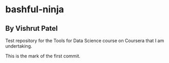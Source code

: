 # bashful-ninja
## By Vishrut Patel
Test repository for the Tools for Data Science course on Coursera that I am undertaking.

This is the mark of the first commit.
